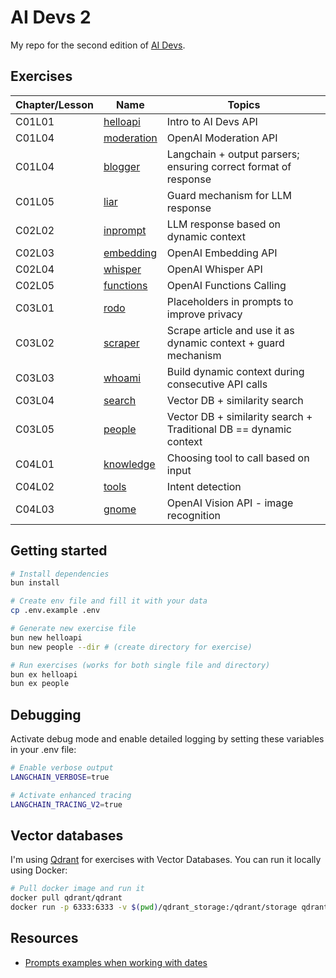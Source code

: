 # AI Devs 2

My repo for the second edition of [AI Devs](https://www.aidevs.pl/).

## Exercises

| Chapter/Lesson | Name                                            | Topics                                                            |
| -------------- | ----------------------------------------------- | ----------------------------------------------------------------- |
| C01L01         | [helloapi](./exercises/helloapi.ts)             | Intro to AI Devs API                                              |
| C01L04         | [moderation](./exercises/moderation.ts)         | OpenAI Moderation API                                             |
| C01L04         | [blogger](./exercises/blogger.ts)               | Langchain + output parsers; ensuring correct format of response   |
| C01L05         | [liar](./exercises/liar.ts)                     | Guard mechanism for LLM response                                  |
| C02L02         | [inprompt](./exercises/inprompt.ts)             | LLM response based on dynamic context                             |
| C02L03         | [embedding](./exercises/embedding.ts)           | OpenAI Embedding API                                              |
| C02L04         | [whisper](./exercises/whisper.ts)               | OpenAI Whisper API                                                |
| C02L05         | [functions](./exercises/functions.ts)           | OpenAI Functions Calling                                          |
| C03L01         | [rodo](./exercises/rodo.ts)                     | Placeholders in prompts to improve privacy                        |
| C03L02         | [scraper](./exercises/scraper.ts)               | Scrape article and use it as dynamic context + guard mechanism    |
| C03L03         | [whoami](./exercises/whoami.ts)                 | Build dynamic context during consecutive API calls                |
| C03L04         | [search](./exercises//search/search.ts)         | Vector DB + similarity search                                     |
| C03L05         | [people](./exercises/people.ts)                 | Vector DB + similarity search + Traditional DB == dynamic context |
| C04L01         | [knowledge](./exercises/knowledge/knowledge.ts) | Choosing tool to call based on input                              |
| C04L02         | [tools](./exercises/tools.ts)                   | Intent detection                                                  |
| C04L03         | [gnome](./exercises/gnome.ts)                   | OpenAI Vision API - image recognition                             |

## Getting started

```bash
# Install dependencies
bun install

# Create env file and fill it with your data
cp .env.example .env

# Generate new exercise file
bun new helloapi
bun new people --dir # (create directory for exercise)

# Run exercises (works for both single file and directory)
bun ex helloapi
bun ex people
```

## Debugging

Activate debug mode and enable detailed logging by setting these variables in your .env file:

```bash
# Enable verbose output
LANGCHAIN_VERBOSE=true

# Activate enhanced tracing
LANGCHAIN_TRACING_V2=true
```

## Vector databases

I'm using [Qdrant](https://qdrant.tech/documentation/quick-start/) for exercises with Vector Databases. You can run it
locally using Docker:

```bash
# Pull docker image and run it
docker pull qdrant/qdrant
docker run -p 6333:6333 -v $(pwd)/qdrant_storage:/qdrant/storage qdrant/qdrant
```

## Resources

- [Prompts examples when working with dates](https://github.com/dair-ai/Prompt-Engineering-Guide/blob/main/guides/prompts-applications.md)

